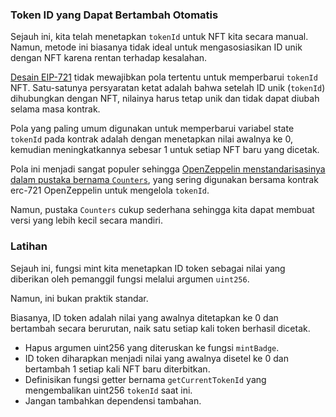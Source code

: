 ### Token ID yang Dapat Bertambah Otomatis

Sejauh ini, kita telah menetapkan `tokenId` untuk NFT kita secara manual. Namun, metode ini biasanya tidak ideal untuk mengasosiasikan ID unik dengan NFT karena rentan terhadap kesalahan.

[Desain EIP-721](https://github.com/ethereum/EIPs/blob/master/EIPS/eip-721.md) tidak mewajibkan pola tertentu untuk memperbarui `tokenId` NFT. Satu-satunya persyaratan ketat adalah bahwa setelah ID unik (`tokenId`) dihubungkan dengan NFT, nilainya harus tetap unik dan tidak dapat diubah selama masa kontrak.

Pola yang paling umum digunakan untuk memperbarui variabel state `tokenId` pada kontrak adalah dengan menetapkan nilai awalnya ke 0, kemudian meningkatkannya sebesar 1 untuk setiap NFT baru yang dicetak.

Pola ini menjadi sangat populer sehingga [OpenZeppelin menstandarisasinya dalam pustaka bernama `Counters`](https://github.com/agorapp-dao/openzeppelin-contracts/blob/6bd6b76d1156e20e45d1016f355d154141c7e5b9/contracts/utils/Counters.sol), yang sering digunakan bersama kontrak erc-721 OpenZeppelin untuk mengelola `tokenId`.

Namun, pustaka `Counters` cukup sederhana sehingga kita dapat membuat versi yang lebih kecil secara mandiri.

### Latihan

Sejauh ini, fungsi mint kita menetapkan ID token sebagai nilai yang diberikan oleh pemanggil fungsi melalui argumen `uint256`.

Namun, ini bukan praktik standar.

Biasanya, ID token adalah nilai yang awalnya ditetapkan ke 0 dan bertambah secara berurutan, naik satu setiap kali token berhasil dicetak.

- Hapus argumen uint256 yang diteruskan ke fungsi `mintBadge`.
- ID token diharapkan menjadi nilai yang awalnya disetel ke 0 dan bertambah 1 setiap kali NFT baru diterbitkan.
- Definisikan fungsi getter bernama `getCurrentTokenId` yang mengembalikan uint256 `tokenId` saat ini.
- Jangan tambahkan dependensi tambahan.
